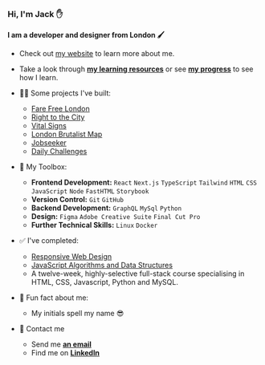 ### Hi, I'm Jack ✋
**I am a developer and designer from London 🖌️**
- Check out [my website](https://jackkershaw.net) to learn more about me.
- Take a look through [**my learning resources**](https://github.com/jones58/Learning-Resources) or see [**my progress**](https://progress.jackkershaw.net) to see how I learn. 
- 👷‍♂️ Some projects I've built:
  - [Fare Free London](https://github.com/jones58/fare-free-london)  
  - [Right to the City](https://github.com/jones58/right-to-city)
  - [Vital Signs](https://github.com/jones58/vital-signs)
  - [London Brutalist Map](https://github.com/jones58/brutalist-map-2)
  - [Jobseeker](https://github.com/jones58/jobseeker)
  - [Daily Challenges](https://github.com/jones58/daily-challenges)

- 🧰 My Toolbox:
  - **Frontend Development:** `React` `Next.js` `TypeScript` `Tailwind` `HTML` `CSS` `JavaScript` `Node` `FastHTML` `Storybook`
  - **Version Control:** `Git` `GitHub` 
  - **Backend Development:** `GraphQL` `MySql` `Python`
  - **Design:** `Figma` `Adobe Creative Suite` `Final Cut Pro` 
  - **Further Technical Skills:** `Linux` `Docker` 
- ✅ I've completed:
    - [Responsive Web Design](https://www.freecodecamp.org/certification/jones58/responsive-web-design)
    - [JavaScript Algorithms and Data Structures](https://www.freecodecamp.org/certification/jones58/javascript-algorithms-and-data-structures)
    - A twelve-week, highly-selective full-stack course specialising in HTML, CSS, Javascript, Python and MySQL.
- 🌠 Fun fact about me: 
  - My initials spell my name 😎
- 📮 Contact me
  - Send me [**an email**](mailto:jackkershaw@protonmail.com")
  - Find me on [**LinkedIn**](https://www.linkedin.com/in/jackkershaw)


